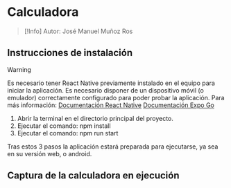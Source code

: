 # Calculadora 

>[!Info]
>Autor: José Manuel Muñoz Ros

## Instrucciones de instalación

>[!Warning]
>Es necesario tener React Native previamente instalado en el equipo para iniciar la aplicación.
>Es necesario disponer de un dispositivo móvil (o emulador) correctamente configurado para poder probar la aplicación.
>Para más información:
>[Documentación React Native](https://reactnative.dev/docs/set-up-your-environment)
>[Documentación Expo Go](https://docs.expo.dev/get-started/set-up-your-environment)

1. Abrir la terminal en el directorio principal del proyecto.
2. Ejecutar el comando: npm install
3. Ejecutar el comando: npm run start

Tras estos 3 pasos la aplicación estará preparada para ejecutarse, ya sea en su versión web, o android.

## Captura de la calculadora en ejecución
